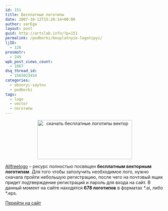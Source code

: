 ```yaml
---
id: 151
title: Бесплатные логотипы
date: 2007-10-12T15:28:14+00:00
author: serEga
layout: post
guid: http://artslab.info/?p=151
permalink: /podborki/besplatnyie-logotipyi/
ljID:
  - 126
prosmotr:
  - 249
wpb_post_views_count:
  - 1867
dsq_thread_id:
  - 1565023454
categories:
  - obzoryi-saytov
  - podborki
tags:
  - logo
  - vector
  - логотипы
---
```

<center>
  <a href="http://artslab.info/wp-content/uploads/besplatnie_logotipi.jpg"><img src="http://artslab.info/wp-content/uploads/besplatnie_logotipi.jpg" alt="скачать бесплатные логотипы вектор" title="besplatnie_logotipi" width="300" height="124" class="alignnone size-full wp-image-952" /></a>
</center>

<a href="http://www.allfreelogo.com/" title="free logos" target="_blank">Allfreelogo</a> &#8211; ресурс полностью посвящен **бесплатным векторным логотипам**. Для того чтобы заполучить необходимое лого, нужно сначала пройти небольшую регистрацию, после чего на почтовый ящик придет подтверждение регистраций и пароль для входа на сайт. В данный момент на сайте находятся **678 логотипов** в форматах \*.ai, либо \*.eps.

<a href="http://www.allfreelogo.com/" title="Скачать логотипы" target="_blank">Перейти на сайт</a>